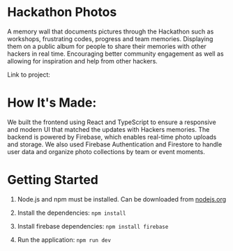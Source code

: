 # Hackathon Photos

A memory wall that documents pictures through the Hackathon such as workshops, frustrating codes, progress and team memories. Displaying them on a public album for people to share their memories with other hackers in real time. Encouraging better community engagement as well as allowing for inspiration and help from other hackers.

Link to project: 

# How It's Made:
We built the frontend using React and TypeScript to ensure a responsive and modern UI that matched the updates with Hackers memories. The backend is powered by Firebase, which enables real-time photo uploads and storage. We also used Firebase Authentication and Firestore to handle user data and organize photo collections by team or event moments.

# Getting Started
1. Node.js and npm must be installed. Can be downloaded from [nodejs.org](www.nodejs.org)

2. Install the dependencies: 
`npm install`

3. Install firebase dependencies: 
`npm install firebase`

4. Run the application: 
`npm run dev`



